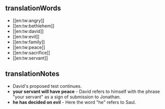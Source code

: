 ## translationWords

* [[en:tw:angry]]
* [[en:tw:bethlehem]]
* [[en:tw:david]]
* [[en:tw:evil]]
* [[en:tw:family]]
* [[en:tw:peace]]
* [[en:tw:sacrifice]]
* [[en:tw:servant]]

## translationNotes

* David's proposed test continues.
* **your servant will have peace** - David refers to himself with the phrase "your servant" as a sign of submission to Jonathan.
* **he has decided on evil** - Here the word "he" refers to Saul.
